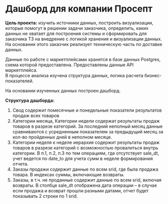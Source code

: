 # Дашборд для компании Просепт

**Цель проекта:** изучить источники данных, построить визуализации, которые помогут в решении задачи заказчика, определить, каких данных не хватает для построения системы и сформировать для заказчика ТЗ на внедрение с логикой хранения и визуализации данных. На основании этого заказчик реализует техническую часть по доставке данных.  

Данные по работе с маркетплейсами хранятся в базе данных Postgres, схема которой предоставлена. Предоставлены данные API маркетплейса.  
В процессе анализа изучена структура данных, логика расчета бизнес-показателей.  

На основании изученных данных построен дашборд.

**Структура дашборда:**
1. Свод содержит помесячные и понедельные показатели результатов продаж всех товаров
2. Категории месяца, Категории недели содержат результаты продаж товаров в разрезе категорий. За последний неполный месяц данные сравниваются с усредненным показателем за предыдущий месяц за кол-во пройденных дней в неполном месяце.
3. Категории неделя к неделе иерархия содержит результаты продаж товаров в разрезе категорий с возможностью провалиться внутрь категории.
   В п.1, п.2, п.3 по тем операциям, где отсутствует sale_dt, учет ведется по date_to для учета сумм в неделе формирования отчета.
4. Заказы продажи содержит данные по всем srid, где была продажа товара. В индексах суммы, включающие возвраты.
5. Заказы, в т.ч. не проданные содержит данные по всем srid, включая возвраты. В столбце sale_dt отображена дата операции – в случае если продажа и возврат прошли разными датами, отчет будет показывать 2 строки по 1 srid.


